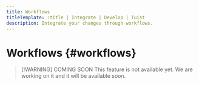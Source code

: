 ```yaml
---
title: Workflows
titleTemplate: :title | Integrate | Develop | Tuist
description: Integrate your changes through workflows.
---
```


# Workflows {#workflows}

> [!WARNING] COMING SOON
> This feature is not available yet. We are working on it and it will be available soon.
